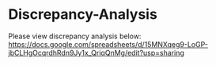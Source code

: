 # Discrepancy-Analysis

Please view discrepancy analysis below:
https://docs.google.com/spreadsheets/d/15MNXqeg9-LoGP-jbCLHgOcqrdhRdn9Jy1x_QriqQnMg/edit?usp=sharing
